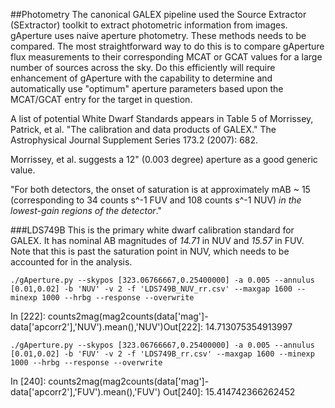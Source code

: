 ##Photometry
The canonical GALEX pipeline used the Source Extractor (SExtractor) toolkit to extract photometric information from images. gAperture uses naive aperture photometry. These methods needs to be compared. The most straightforward way to do this is to compare gAperture flux measurements to their corresponding MCAT or GCAT values for a large number of sources across the sky. Do this efficiently will require enhancement of gAperture with the capability to determine and automatically use "optimum" aperture parameters based upon the MCAT/GCAT entry for the target in question.

A list of potential White Dwarf Standards appears in Table 5 of Morrissey, Patrick, et al. "The calibration and data products of GALEX." The Astrophysical Journal Supplement Series 173.2 (2007): 682.

Morrissey, et al. suggests a 12" (0.003 degree) aperture as a good generic value.

"For both detectors, the onset of saturation is at approximately mAB ~ 15 (corresponding to 34 counts s^-1 FUV and 108 counts s^-1 NUV) _in the lowest-gain regions of the detector_."

###LDS749B
This is the primary white dwarf calibration standard for GALEX. It has nominal AB magnitudes of *14.71* in NUV and *15.57* in FUV. Note that this is past the saturation point in NUV, which needs to be accounted for in the analysis.

`./gAperture.py --skypos [323.06766667,0.25400000] -a 0.005 --annulus [0.01,0.02] -b 'NUV' -v 2 -f 'LDS749B_NUV_rr.csv' --maxgap 1600 --minexp 1000 --hrbg --response --overwrite`

In [222]: counts2mag(mag2counts(data['mag']-data['apcorr2'],'NUV').mean(),'NUV')Out[222]: 14.713075354913997

`./gAperture.py --skypos [323.06766667,0.25400000] -a 0.005 --annulus [0.01,0.02] -b 'FUV' -v 2 -f 'LDS749B_rr.csv' --maxgap 1600 --minexp 1000 --hrbg --response --overwrite`

In [240]: counts2mag(mag2counts(data['mag']-data['apcorr2'],'FUV').mean(),'FUV')
Out[240]: 15.414742366262452


